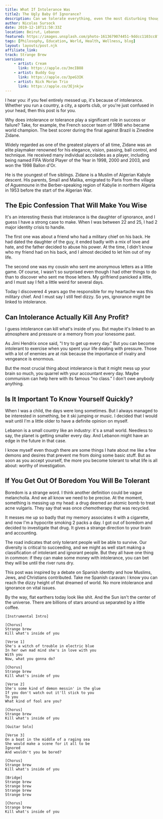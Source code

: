 ```yaml
---
title: What If Intolerance Was
title2: The Ugly Baby Of Ignorance?
description: Can we tolerate everything, even the most disturbing thoughts, stories or ideas? The last time I was sober I couldn't tolerate anymore the mess we're in.
author: Nicolas Sursock
date: 2019-12-18T11:50:33Z
location: Beirut, Lebanon
featured: https://images.unsplash.com/photo-1613679074451-9ddcc1103cc8?ixlib=rb-1.2.1&ixid=MnwxMjA3fDB8MHxwaG90by1wYWdlfHx8fGVufDB8fHx8&auto=format&fit=crop
tags: [Philosophy, Education, World, Health, Wellness, blog]
layout: layouts/post.njk
affiliate_link: 
track: Strange Brew
versions:
    - artist: Cream
      link: https://apple.co/3mcIB88
    - artist: Buddy Guy
      link: https://apple.co/3peG3IK
    - artist: Nick Moran Trio
      link: https://apple.co/3Ejnkjw
---
```


I hear you: if you feel entirely messed up, it's because of intolerance. Whether you run a country, a city, a sports club, or you're just confused in your head, then this post is for you.

Why does intolerance or tolerance play a significant role in success or failure? Take, for example, the French soccer team of 1998 who became world champion. The best scorer during the final against Brazil is Zinedine Zidane.

Widely regarded as one of the greatest players of all time, Zidane was an elite playmaker renowned for his elegance, vision, passing, ball control, and technique. He received many individual accolades as a player, including being named FIFA World Player of the Year in 1998, 2000 and 2003, and won the 1998 Ballon d'Or.

He is the youngest of five siblings. Zidane is a Muslim of Algerian Kabyle descent. His parents, Smaïl and Malika, emigrated to Paris from the village of Aguemoune in the Berber-speaking region of Kabylie in northern Algeria in 1953 before the start of the Algerian War.

## The Epic Confession That Will Make You Wise

It's an interesting thesis that intolerance is the daughter of ignorance, and I guess I have a strong case to make. When I was between 22 and 25, I had 2 major identity crisis to handle.

The first one was about a friend who had a military chief on his back. He had dated the daughter of the guy, it ended badly with a mix of love and hate, and the father decided to abuse his power. At the time, I didn't know who my friend had on his back, and I almost decided to let him out of my life.

The second one was my cousin who sent me anonymous letters as a little game. Of course, I wasn't so surprised even though I had other things to do than to discover who sent me those letters. My girlfriend panicked a little, and I must say I felt a little weird for several days.

Today I discovered 4 years ago the responsible for my heartache was this military chief. And I must say I still feel dizzy. So yes, ignorance might be linked to intolerance.

## Can Intolerance Actually Kill Any Profit?

I guess intolerance can kill what's inside of you. But maybe it's linked to an atmosphere and pressure or a memory from your lonesome past.

As Jimi Hendrix once said, "I try to get up every day." But you can become intolerant to exercise when you spent your life dealing with pressure. Those with a lot of enemies are at risk because the importance of rivalry and vengeance is enormous.

But the most crucial thing about intolerance is that it might mess up your brain so much, you quarrel with your accountant every day. Maybe communism can help here with its famous "no class." I don't owe anybody anything.

## Is It Important To Know Yourself Quickly?

When I was a child, the days were long sometimes. But I always managed to be interested in something, be it ski jumping or music. I decided that I would wait until I'm a little older to have a definite opinion on myself.

Lebanon is a small country like an industry: it's a small world. Needless to say, the planet is getting smaller every day. And Lebanon might have an edge in the future in that case.

I know myself even though there are some things I hate about me like a few demons and desires that prevent me from doing some basic stuff. But as soon as you accept yourself, the more you become tolerant to what life is all about: worthy of investigation.

## If You Get Out Of Boredom You Will Be Tolerant

Boredom is a strange word. I think another definition could be vague melancholia. And we all know we need to be precise. At the moment, something is messing up my head: a drug deemed an atomic bomb to treat acne vulgaris. They say that was once chemotherapy that was recycled.

It messes me up so badly that my memory associates it with a cigarette, and now I'm a hypocrite smoking 2 packs a day. I got out of boredom and decided to investigate that drug. It gives a strange direction to your brain and accounting.

The road indicates that only tolerant people will be able to survive. Our diversity is critical to succeeding, and we might as well start making a classification of intolerant and ignorant people. But they all have one thing in common: if they can make some money with intolerance, you can bet they will be until the river runs dry.

This post was inspired by a debate on Spanish identity and how Muslims, Jews, and Christians contributed. Take me Spanish caravan: I know you can reach the dizzy height of that dreamed of world. No more intolerance and ignorance on vital issues.

By the way, flat earthers today look like shit. And the Sun isn't the center of the universe. There are billions of stars around us separated by a little coffee.

```
[Instrumental Intro]

[Chorus]
Strange brew
Kill what's inside of you

[Verse 1]
She's a witch of trouble in electric blue
In her own mad mind she's in love with you
With you
Now, what you gonna do?

[Chorus]
Strange brew
Kill what's inside of you

[Verse 2]
She's some kind of demon messin' in the glue
If you don't watch out it'll stick to you
To you
What kind of fool are you?

[Chorus]
Strange brew
Kill what's inside of you

[Guitar Solo]

[Verse 3]
On a boat in the middle of a raging sea
She would make a scene for it all to be
Ignored
And wouldn't you be bored?

[Chorus]
Strange brew
Kill what's inside of you

[Bridge]
Strange brew
Strange brew
Strange brew
Strange brew

[Chorus]
Strange brew
Kill what's inside of you
```
